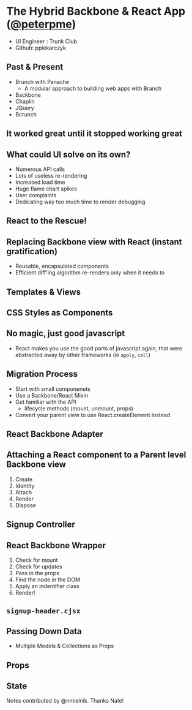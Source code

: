 # The Hybrid Backbone & React App ([@peterpme](http://twitter.com/peterpme))

* UI Engineer : Trunk Club
* Github: ppiekarczyk



## Past & Present

* Brunch with Panache
  * A modular approach to building web apps with Branch
* Backbone
* Chaplin
* JQuery
* Bcrunch



## It worked great until it stopped working great



## What could UI solve on its own?

* Numerous API calls
* Lots of useless re-rendering
* Increased load time
* Huge flame chart spikes
* User complaints
* Dedicating way too much time to render debugging



## React to the Rescue!



## Replacing Backbone view with React (instant gratification)

* Reusable, encapsulated components
* Efficient diff'ing algorithm re-renders only when it needs to


## Templates & Views



## CSS Styles as Components



## No magic, just good javascript

* React makes you use the good parts of javascript again,
  that were abstracted away by other frameworks (ie `apply`, `call`)



## Migration Process

* Start with small componenets
* Use a Backbone/React Mixin
* Get familiar with the API
  * lifecycle methods (mount, unmount, props)
* Convert your parent view to use React.createElement instead



## React Backbone Adapter



## Attaching a React component to a Parent level Backbone view

1. Create
2. Identity
3. Attach
4. Render
5. Dispose



## Signup Controller



## React Backbone Wrapper

1. Check for mount
2. Check for updates
3. Pass in the props
4. Find the node in the DOM
5. Apply an indentifier class
6. Render!



## `signup-header.cjsx`



## Passing Down Data

* Multiple Models & Collections as Props



## Props



## State




Notes contributed by @nmielnik. Thanks Nate!
